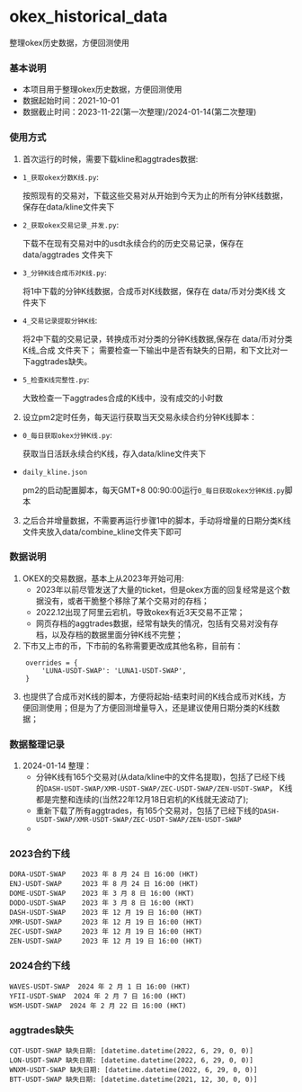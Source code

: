 # okex_historical_data
整理okex历史数据，方便回测使用


### 基本说明
- 本项目用于整理okex历史数据，方便回测使用
- 数据起始时间：2021-10-01 
- 数据截止时间：2023-11-22(第一次整理)/2024-01-14(第二次整理)


### 使用方式
1. 首次运行的时候，需要下载kline和aggtrades数据:
- `1_获取okex分数K线.py`:

    按照现有的交易对，下载这些交易对从开始到今天为止的所有分钟K线数据，保存在data/kline文件夹下

- `2_获取okex交易记录_并发.py`:

    下载不在现有交易对中的usdt永续合约的历史交易记录，保存在 data/aggtrades 文件夹下

- `3_分钟K线合成币对K线.py`:
    
    将1中下载的分钟K线数据，合成币对K线数据，保存在 data/币对分类K线 文件夹下

- `4_交易记录提取分钟K线`:

    将2中下载的交易记录，转换成币对分类的分钟K线数据,保存在 data/币对分类K线_合成 文件夹下；
    需要检查一下输出中是否有缺失的日期，和下文比对一下aggtrades缺失。

- `5_检查K线完整性.py`:

    大致检查一下aggtrades合成的K线中，没有成交的小时数

2. 设立pm2定时任务，每天运行获取当天交易永续合约分钟K线脚本：
-   `0_每日获取okex分钟K线.py`:

    获取当日活跃永续合约K线，存入data/kline文件夹下
-   `daily_kline.json`

    pm2的启动配置脚本，每天GMT+8 00:90:00运行`0_每日获取okex分钟K线.py`脚本

3. 之后合并增量数据，不需要再运行步骤1中的脚本，手动将增量的日期分类K线文件夹放入data/combine_kline文件夹下即可


### 数据说明
1. OKEX的交易数据，基本上从2023年开始可用:
    - 2023年以前尽管发送了大量的ticket，但是okex方面的回复经常是这个数据没有，或者干脆整个移除了某个交易对的存档；
    - 2022.12出现了阿里云宕机，导致okex有近3天交易不正常；
    - 网页存档的aggtrades数据，经常有缺失的情况，包括有交易对没有存档，以及存档的数据里面分钟K线不完整；
2. 下市又上市的币，下市前的名称需要更改成其他名称，目前有：
```
    overrides = {
        'LUNA-USDT-SWAP': 'LUNA1-USDT-SWAP',
    }
```
3. 也提供了合成币对K线的脚本，方便将起始-结束时间的K线合成币对K线，方便回测使用；但是为了方便回测增量导入，还是建议使用日期分类的K线数据；


### 数据整理记录
1. 2024-01-14 整理：
    - 分钟K线有165个交易对(从data/kline中的文件名提取)，包括了已经下线的`DASH-USDT-SWAP/XMR-USDT-SWAP/ZEC-USDT-SWAP/ZEN-USDT-SWAP`， K线都是完整和连续的(当然22年12月18日宕机的K线就无波动了);
    - 重新下载了所有aggtrades，有165个交易对，包括了已经下线的`DASH-USDT-SWAP/XMR-USDT-SWAP/ZEC-USDT-SWAP/ZEN-USDT-SWAP`
    - 

### 2023合约下线
```
DORA-USDT-SWAP    2023 年 8 月 24 日 16:00 (HKT)
ENJ-USDT-SWAP     2023 年 8 月 24 日 16:00 (HKT)
DOME-USDT-SWAP    2023 年 3 月 8 日 16:00 (HKT)
DODO-USDT-SWAP    2023 年 3 月 8 日 16:00 (HKT)
DASH-USDT-SWAP    2023 年 12 月 19 日 16:00 (HKT)
XMR-USDT-SWAP     2023 年 12 月 19 日 16:00 (HKT)
ZEC-USDT-SWAP     2023 年 12 月 19 日 16:00 (HKT)
ZEN-USDT-SWAP     2023 年 12 月 19 日 16:00 (HKT)
```

### 2024合约下线

```
WAVES-USDT-SWAP  2024 年 2 月 1 日 16:00 (HKT)
YFII-USDT-SWAP  2024 年 2 月 7 日 16:00 (HKT)
WSM-USDT-SWAP  2024 年 2 月 22 日 16:00 (HKT)
```


### aggtrades缺失
```
CQT-USDT-SWAP 缺失日期: [datetime.datetime(2022, 6, 29, 0, 0)]
LON-USDT-SWAP 缺失日期: [datetime.datetime(2022, 6, 29, 0, 0)]
WNXM-USDT-SWAP 缺失日期: [datetime.datetime(2022, 6, 29, 0, 0)]
BTT-USDT-SWAP 缺失日期: [datetime.datetime(2021, 12, 30, 0, 0)]
```